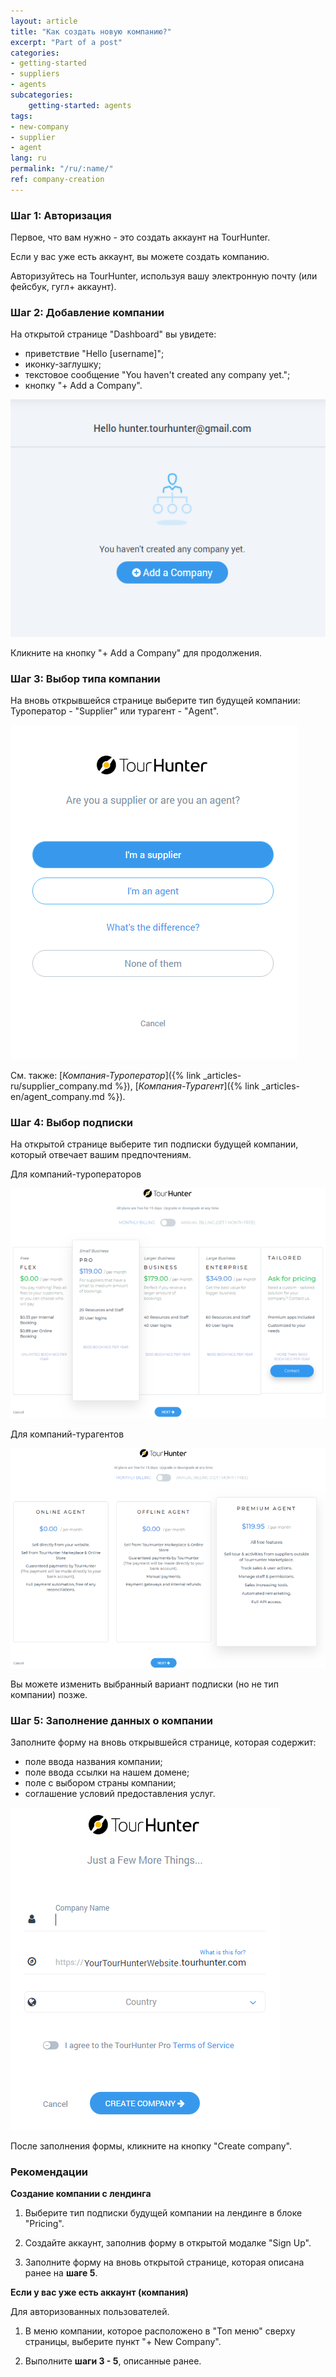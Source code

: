 ```yaml
---
layout: article
title: "Как создать новую компанию?"
excerpt: "Part of a post"
categories:
- getting-started
- suppliers
- agents
subcategories:
    getting-started: agents
tags:
- new-company
- supplier
- agent
lang: ru
permalink: "/ru/:name/"
ref: company-creation
---
```


### **Шаг 1: Авторизация**

Первое, что вам нужно - это создать аккаунт на TourHunter. 

Если у вас уже есть аккаунт, вы можете создать компанию.

Авторизуйтесь на TourHunter, используя вашу электронную почту (или фейсбук, гугл+ аккаунт).

### **Шаг 2: Добавление компании**

На открытой странице "Dashboard" вы увидете:

- приветствие "Hello [username]";
- иконку-заглушку;
- текстовое сообщение "You haven't created any company yet.";
- кнопку "+ Add a Company".

![You haven't created any company yet](/assets/images/company_creation1.png)

Кликните на кнопку "+ Add a Company" для продолжения.

### **Шаг 3: Выбор типа компании**

На вновь открывшейся странице выберите тип будущей компании: Туроператор - "Supplier" или турагент - "Agent".

![Choose company type](/assets/images/company_creation2.png)

См. также: [*Компания-Туроператор*]({% link _articles-ru/supplier_company.md %}), [*Компания-Турагент*]({% link _articles-en/agent_company.md %}).

### **Шаг 4: Выбор подписки**

На открытой странице выберите тип подписки будущей компании, который отвечает вашим предпочтениям.

Для компаний-туроператоров

![Choose supplier subscription type](/assets/images/company_creation3.png)

Для компаний-турагентов

![Choose agent subscription type](/assets/images/company_creation4.png)

Вы можете изменить выбранный вариант подписки (но не тип компании) позже.

### **Шаг 5: Заполнение данных о компании**
 
Заполните форму на вновь открывшейся странице, которая содержит:
- поле ввода названия компании;
- поле ввода ссылки на нашем домене;
- поле с выбором страны компании;
- соглашение условий предоставления услуг.

![Choose agent subscription type](/assets/images/company_creation5.png)

После заполнения формы, кликните на кнопку "Create company".
 
### **Рекомендации**

**Создание компании с лендинга**

1. Выберите тип подписки будущей компании на лендинге в блоке "Pricing". 

2. Создайте аккаунт, заполнив форму в открытой модалке "Sign Up".

3. Заполните форму на вновь открытой странице, которая описана ранее на **шаге 5**.

**Если у вас уже есть аккаунт (компания)**

Для авторизованных пользователей.

1. В меню компании, которое расположено в "Топ меню" сверху страницы, выберите пункт "+ New Company".

2. Выполните **шаги 3 - 5**, описанные ранее.